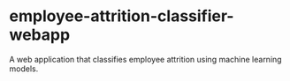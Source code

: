 # employee-attrition-classifier-webapp
A web application that classifies employee attrition using machine learning models.
